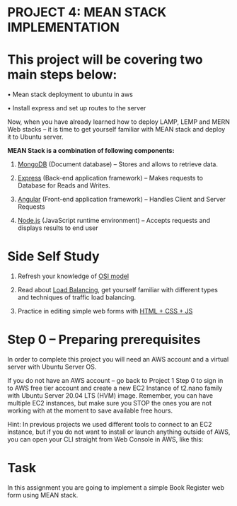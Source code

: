 # PROJECT 4: MEAN STACK IMPLEMENTATION

# This project will be covering two main steps below:

•	Mean stack deployment to ubuntu in aws

•	Install express and set up routes to the server

Now, when you have already learned how to deploy LAMP, LEMP and MERN Web stacks – it is time to get yourself familiar with MEAN stack and deploy it to Ubuntu server.

**MEAN Stack is a combination of following components:**

1. [MongoDB](https://www.mongodb.com/) (Document database) – Stores and allows to retrieve data.

2. [Express](https://expressjs.com/) (Back-end application framework) – Makes requests to Database for Reads and Writes.

3. [Angular](https://angular.io/) (Front-end application framework) – Handles Client and Server Requests

4. [Node.js](https://nodejs.org/en) (JavaScript runtime environment) – Accepts requests and displays results to end user

# Side Self Study

1. Refresh your knowledge of [OSI model](https://en.wikipedia.org/wiki/OSI_model)

2. Read about [Load Balancing](https://en.wikipedia.org/wiki/Load_balancing_(computing)), get yourself familiar with different types and techniques of traffic load balancing.
3. Practice in editing simple web forms with [HTML + CSS + JS](https://html-css-js.com/)

# Step 0 – Preparing prerequisites

In order to complete this project you will need an AWS account and a virtual server with Ubuntu Server OS.

If you do not have an AWS account – go back to Project 1 Step 0 to sign in to AWS free tier account and create a new EC2 Instance of t2.nano family with Ubuntu Server 20.04 LTS (HVM) image. Remember, you can have multiple EC2 instances, but make sure you STOP the ones you are not working with at the moment to save available free hours.

Hint: In previous projects we used different tools to connect to an EC2 instance, but if you do not want to install or launch anything outside of AWS, you can open your CLI straight from Web Console in AWS, like this:

# Task

In this assignment you are going to implement a simple Book Register web form using MEAN stack.
